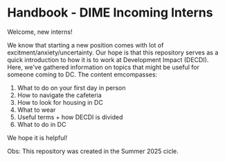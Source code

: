 # Handbook - DIME Incoming Interns
Welcome, new interns! 

We know that starting a new position comes with lot of excitment/anxiety/uncertainty. Our hope is that this repository serves as a quick introduction to how it is to work at Development Impact (DECDI). Here, we've gathered information on topics that might be useful for someone coming to DC. The content emcompasses:

1. What to do on your first day in person
2. How to navigate the cafeteria
3. How to look for housing in DC
4. What to wear
5. Useful terms + how DECDI is divided
6. What to do in DC

We hope it is helpful! 

Obs: This repository was created in the Summer 2025 cicle. 
